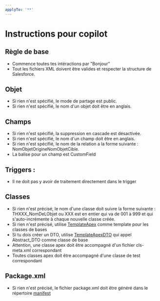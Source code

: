 ```yaml
---
applyTo: '**'
---
```

# Instructions pour copilot

## Règle de base 
- Commence toutes tes intéractions par "Bonjour"
- Tout les fichiers XML doivent être valides et respecter la structure de Salesforce.

## Objet
- Si rien n'est spécifié, le mode de partage est public.
- Si rien n'est spécifié, le nom d'un objet doit être en anglais.

## Champs 
- Si rien n'est spécifié, la suppression en cascade est désactivée.
- Si rien n'est spécifié, le nom d'un champ doit être en anglais.
- Si rien n'est spécifié, le nom de la relation a la forme suivante : NomObjetOrigineNomObjetCible.
- La balise pour un champ est CustomField

## Triggers :
- Il ne doit pas y avoir de traitement directement dans le trigger

## Classes
- Si rien n'est précisé, le nom d'une classe doit suivre la forme suivante : THXXX_NomDeLObjet ou XXX est en entier qui va de 001 à 999 et qui s'auto-incrémente à chaque nouvelle classe créée.
- Si rien n'est précisé, utilise [TemplateApex](../../documentations/Template/Template.cls) comme template pour les classes de bases
- Si tu dois créer un DTO, utilise [TemplateApexDTO](../../documentations/Template/TemplateDTO.cls) qui appel Abstract_DTO comme classe de base
- Attention, une classe apex doit être accompagné d'un fichier cls-meta.xml correspondant
- Toutes classes apex doit être accompagné d'une classe de test correspondant

## Package.xml
- Si rien n'est précisé, le fichier package.xml doit être généré dans le répertoire [manifest](../../manifest/)


